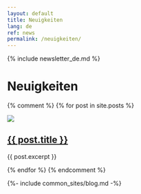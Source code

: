 ```yaml
---
layout: default
title: Neuigkeiten
lang: de
ref: news
permalink: /neuigkeiten/
---
```


{% include newsletter_de.md %}

<h1>Neuigkeiten</h1>

{% comment %}
  {% for post in site.posts %}
  <div class="{% cycle 'post', 'post-alternate' %}">
    <div class="post-image">
      <a href="{{ post.url }}"><img src="{{post.image}}"></a>
    </div>
    <div class="post-teaser">
      <div class="post-teaser-title">
        <h2><a href="{{ post.url }}">{{ post.title }}</a></h2>
      </div>
      <div class="post-teaser-content">
      <p>{{ post.excerpt }}</p>
      </div>
    </div>
    </div>
  {% endfor %}
{% endcomment %}

  
{%- include common_sites/blog.md -%}

